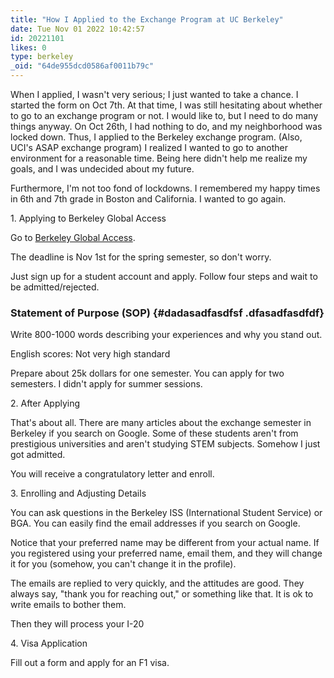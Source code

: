 ```yaml
---
title: "How I Applied to the Exchange Program at UC Berkeley"
date: Tue Nov 01 2022 10:42:57
id: 20221101
likes: 0
type: berkeley
_oid: "64de955dcd0586af0011b79c"
---
```

When I applied, I wasn\'t very serious; I just wanted to take a chance.
I started the form on Oct 7th. At that time, I was still hesitating
about whether to go to an exchange program or not. I would like to, but
I need to do many things anyway. On Oct 26th, I had nothing to do, and
my neighborhood was locked down. Thus, I applied to the Berkeley
exchange program. (Also, UCI\'s ASAP exchange program) I realized I
wanted to go to another environment for a reasonable time. Being here
didn\'t help me realize my goals, and I was undecided about my future.

Furthermore, I\'m not too fond of lockdowns. I remembered my happy times
in 6th and 7th grade in Boston and California. I wanted to go again.

1\. Applying to Berkeley Global Access

Go to [Berkeley Global
Access](https://extension.berkeley.edu/international/academic/berkeley-global-access/).

The deadline is Nov 1st for the spring semester, so don\'t worry.

Just sign up for a student account and apply. Follow four steps and wait
to be admitted/rejected.

### Statement of Purpose (SOP) {#dadasadfasdfsf .dfasadfasdfdf}

Write 800-1000 words describing your experiences and why you stand out.

English scores: Not very high standard

Prepare about 25k dollars for one semester. You can apply for two
semesters. I didn\'t apply for summer sessions.

2\. After Applying

That\'s about all. There are many articles about the exchange semester
in Berkeley if you search on Google. Some of these students aren\'t from
prestigious universities and aren\'t studying STEM subjects. Somehow I
just got admitted.

You will receive a congratulatory letter and enroll.

3\. Enrolling and Adjusting Details

You can ask questions in the Berkeley ISS (International Student
Service) or BGA. You can easily find the email addresses if you search
on Google.

Notice that your preferred name may be different from your actual name.
If you registered using your preferred name, email them, and they will
change it for you (somehow, you can\'t change it in the profile).

The emails are replied to very quickly, and the attitudes are good. They
always say, \"thank you for reaching out,\" or something like that. It
is ok to write emails to bother them.

Then they will process your I-20

4\. Visa Application

Fill out a form and apply for an F1 visa.
